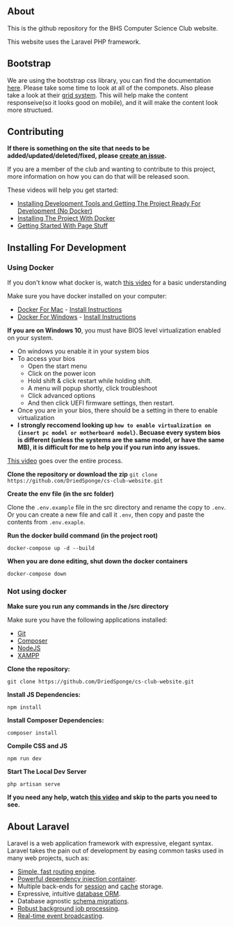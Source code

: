 ## About
This is the github repository for the BHS Computer Science Club website.

This website uses the Laravel PHP framework.

## Bootstrap
We are using the bootstrap css library, you can find the documentation [here](https://getbootstrap.com/docs/5.0/getting-started/introduction/). Please take some time to look at all of the componets. Also please take a look at their [grid system](https://v5.getbootstrap.com/docs/5.0/layout/grid/). This will help make the content responseive(so it looks good on mobile), and it will make the content look more structued.

## Contributing

**If there is something on the site that needs to be added/updated/deleted/fixed, please [create an issue](https://github.com/DriedSponge/cs-club-website/issues/new).**

If you are a member of the club and wanting to contribute to this project, more information on how you can do that will be released soon.

These videos will help you get started:
- [Installing Development Tools and Getting The Project Ready For Development (No Docker)](https://www.youtube.com/watch?v=pEJEi8trSpc)
- [Installing The Project With Docker](https://youtu.be/0muvVhhZBHk)
- [Getting Started With Page Stuff](https://www.youtube.com/watch?v=d9kfCARLCR8)


## Installing For Development


### Using Docker
If you don't know what docker is, watch [this video](https://www.youtube.com/watch?v=Gjnup-PuquQ) for a basic understanding 

Make sure you have docker installed on your computer:
- [Docker For Mac](https://hub.docker.com/editions/community/docker-ce-desktop-mac/) - [Install Instructions](https://docs.docker.com/docker-for-mac/install/)
- [Docker For Windows](https://hub.docker.com/editions/community/docker-ce-desktop-windows/) - [Install Instructions](https://docs.docker.com/docker-for-windows/install/)

**If you are on Windows 10**, you must have BIOS level virtualization enabled on your system.
- On windows you enable it in your system bios 
- To access your bios
    - Open the start menu
    - Click on the power icon
    - Hold shift & click restart while holding shift.
    - A menu will popup shortly, click troubleshoot
    - Click advanced options
    - And then click UEFI firmware settings, then restart.
- Once you are in your bios, there should be a setting in there to enable virtualization
- **I strongly reccomend looking up `how to enable virtualization on {insert pc model or motherboard model}`. Becuase every system bios is different (unless the systems are the same model, or have the same MB), it is difficult for me to help you if you run into any issues.**

[This video](https://youtu.be/0muvVhhZBHk) goes over the entire process.

**Clone the repository or download the zip**
`git clone https://github.com/DriedSponge/cs-club-website.git`

**Create the env file (in the src folder)**

Clone the `.env.example` file in the src directory and rename the copy to `.env`. Or you can create a new file and call it `.env`, then copy and paste the contents from `.env.exaple`.

**Run the docker build command (in the project root)**

`docker-compose up -d --build`

**When you are done editing, shut down the docker containers**

`docker-compose down`

### Not using docker

**Make sure you run any commands in the /src directory**

Make sure you have the following applications installed:
- [Git](https://git-scm.com)
- [Composer](https://getcomposer.org/)
- [NodeJS](https://nodejs.org/en/)
- [XAMPP](https://www.apachefriends.org/index.html)

**Clone the repository:**

`git clone https://github.com/DriedSponge/cs-club-website.git`

**Install JS Dependencies:**

`npm install`

**Install Composer Dependencies:**

`composer install`

**Compile CSS and JS**

`npm run dev`

**Start The Local Dev Server**

`php artisan serve`

**If you need any help, watch [this video](https://www.youtube.com/watch?v=pEJEi8trSpc) and skip to the parts you need to see.**

## About Laravel

Laravel is a web application framework with expressive, elegant syntax. Laravel takes the pain out of development by easing common tasks used in many web projects, such as:

- [Simple, fast routing engine](https://laravel.com/docs/routing).
- [Powerful dependency injection container](https://laravel.com/docs/container).
- Multiple back-ends for [session](https://laravel.com/docs/session) and [cache](https://laravel.com/docs/cache) storage.
- Expressive, intuitive [database ORM](https://laravel.com/docs/eloquent).
- Database agnostic [schema migrations](https://laravel.com/docs/migrations).
- [Robust background job processing](https://laravel.com/docs/queues).
- [Real-time event broadcasting](https://laravel.com/docs/broadcasting).
